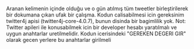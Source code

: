 Aranan kelimenin içinde olduğu ve o gün atılmış tüm tweetler birleştirilerek bir dokumana çıkan ufak bir çalışma.
Kodun calisabilmesi icin gereksinim twitter4j apisi (twitter4j-core-4.0.7), bunun disinda bir bagimlilik yok.
Not: Twitter apileri ile konusabilmek icin bir developer hesabı yaratılmalı ve uygun anahtarlar uretilmelidir. Kodun icerisindeki "GEREKEN DEGERI GIR" olarak gecen yerlere bu anahtarlar girilmeli
